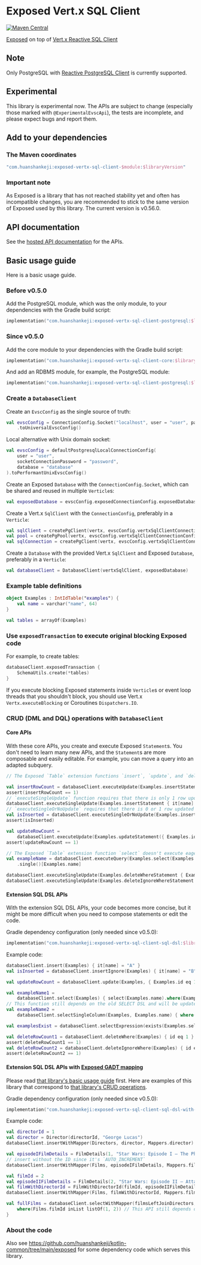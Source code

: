 # Exposed Vert.x SQL Client

[![Maven Central](https://img.shields.io/maven-central/v/com.huanshankeji/exposed-vertx-sql-client-postgresql)](https://search.maven.org/artifact/com.huanshankeji/exposed-vertx-sql-client-postgresql)

[Exposed](https://github.com/JetBrains/Exposed) on top of [Vert.x Reactive SQL Client](https://github.com/eclipse-vertx/vertx-sql-client)

## Note

Only PostgreSQL with [Reactive PostgreSQL Client](https://vertx.io/docs/vertx-pg-client/java/) is currently supported.

## Experimental

This library is experimental now. The APIs are subject to change (especially those marked with `@ExperimentalEvscApi`), the tests are incomplete, and please expect bugs and report them.

## Add to your dependencies

### The Maven coordinates

```kotlin
"com.huanshankeji:exposed-vertx-sql-client-$module:$libraryVersion"
```

### **Important note**

As Exposed is a library that has not reached stability yet and often has incompatible changes, you are recommended to stick to the same version of Exposed used by this library. The current version is v0.56.0.

## API documentation

See the [hosted API documentation](https://huanshankeji.github.io/exposed-vertx-sql-client/) for the APIs.

## Basic usage guide

Here is a basic usage guide.

### Before v0.5.0

Add the PostgreSQL module, which was the only module, to your dependencies with the Gradle build script:

```kotlin
implementation("com.huanshankeji:exposed-vertx-sql-client-postgresql:$libraryVersion")
```

### Since v0.5.0

Add the core module to your dependencies with the Gradle build script:

```kotlin
implementation("com.huanshankeji:exposed-vertx-sql-client-core:$libraryVersion")
```

And add an RDBMS module, for example, the PostgreSQL module:

```kotlin
implementation("com.huanshankeji:exposed-vertx-sql-client-postgresql:$libraryVersion")
```

### Create a `DatabaseClient`

Create an `EvscConfig` as the single source of truth:

```kotlin
val evscConfig = ConnectionConfig.Socket("localhost", user = "user", password = "password", database = "database")
    .toUniversalEvscConfig()
```

Local alternative with Unix domain socket:

```kotlin
val evscConfig = defaultPostgresqlLocalConnectionConfig(
    user = "user",
    socketConnectionPassword = "password",
    database = "database"
).toPerformantUnixEvscConfig()
```

Create an Exposed `Database` with the `ConnectionConfig.Socket`, which can be shared and reused in multiple `Verticle`s:

```kotlin
val exposedDatabase = evscConfig.exposedConnectionConfig.exposedDatabaseConnectPostgresql()
```

Create a Vert.x `SqlClient` with the `ConnectionConfig`, preferably in a `Verticle`:

```kotlin
val sqlClient = createPgClient(vertx, evscConfig.vertxSqlClientConnectionConfig)
val pool = createPgPool(vertx, evscConfig.vertxSqlClientConnectionConfig)
val sqlConnection = createPgClient(vertx, evscConfig.vertxSqlClientConnectionConfig)
```

Create a `Database` with the provided Vert.x `SqlClient` and Exposed `Database`, preferably in a `Verticle`:

```kotlin
val databaseClient = DatabaseClient(vertxSqlClient, exposedDatabase)
```

### Example table definitions

```kotlin
object Examples : IntIdTable("examples") {
    val name = varchar("name", 64)
}

val tables = arrayOf(Examples)
```

### Use `exposedTransaction` to execute original blocking Exposed code

For example, to create tables:

```kotlin
databaseClient.exposedTransaction {
    SchemaUtils.create(*tables)
}
```

If you execute blocking Exposed statements inside `Verticle`s or event loop threads that you shouldn't block, you should use Vert.x `Vertx.executeBlocking` or Coroutines `Dispatchers.IO`.

### CRUD (DML and DQL) operations with `DatabaseClient`

#### Core APIs

With these core APIs, you create and execute Exposed `Statement`s. You don't need to learn many new APIs, and the
`Statement`s are more composable and easily editable. For example, you can move a query into an adapted subquery.

```kotlin
// The Exposed `Table` extension functions `insert`, `update`, and `delete` execute eagerly so `insertStatement`, `updateStatement`, `deleteStatement` have to be used.

val insertRowCount = databaseClient.executeUpdate(Examples.insertStatement { it[name] = "A" })
assert(insertRowCount == 1)
// `executeSingleUpdate` function requires that there is only 1 row updated and returns `Unit`.
databaseClient.executeSingleUpdate(Examples.insertStatement { it[name] = "B" })
// `executeSingleOrNoUpdate` requires that there is 0 or 1 row updated and returns `Boolean`.
val isInserted = databaseClient.executeSingleOrNoUpdate(Examples.insertIgnoreStatement { it[name] = "B" })
assert(isInserted)

val updateRowCount =
    databaseClient.executeUpdate(Examples.updateStatement({ Examples.id eq 1 }) { it[name] = "AA" })
assert(updateRowCount == 1)

// The Exposed `Table` extension function `select` doesn't execute eagerly so it can be used directly.
val exampleName = databaseClient.executeQuery(Examples.select(Examples.name).where(Examples.id eq 1))
    .single()[Examples.name]

databaseClient.executeSingleUpdate(Examples.deleteWhereStatement { Examples.id eq 1 }) // The function `deleteWhereStatement` still depends on the old DSL and will be updated.
databaseClient.executeSingleUpdate(Examples.deleteIgnoreWhereStatement { id eq 2 })
```

#### Extension SQL DSL APIs

With the extension SQL DSL APIs, your code becomes more concise, but it might be more difficult when you need to compose statements or edit the code.

Gradle dependency configuration (only needed since v0.5.0):

```kotlin
implementation("com.huanshankeji:exposed-vertx-sql-client-sql-dsl:$libraryVersion")
```

Example code:

```kotlin
databaseClient.insert(Examples) { it[name] = "A" }
val isInserted = databaseClient.insertIgnore(Examples) { it[name] = "B" }

val updateRowCount = databaseClient.update(Examples, { Examples.id eq 1 }) { it[name] = "AA" }

val exampleName1 =
    databaseClient.select(Examples) { select(Examples.name).where(Examples.id eq 1) }.single()[Examples.name]
// This function still depends on the old SELECT DSL and will be updated.
val exampleName2 =
    databaseClient.selectSingleColumn(Examples, Examples.name) { where(Examples.id eq 2) }.single()

val examplesExist = databaseClient.selectExpression(exists(Examples.selectAll()))

val deleteRowCount1 = databaseClient.deleteWhere(Examples) { id eq 1 }
assert(deleteRowCount1 == 1)
val deleteRowCount2 = databaseClient.deleteIgnoreWhere(Examples) { id eq 2 }
assert(deleteRowCount2 == 1)
```

#### Extension SQL DSL APIs with [Exposed GADT mapping](https://github.com/huanshankeji/exposed-adt-mapping)

Please read [that library's basic usage guide](https://github.com/huanshankeji/exposed-adt-mapping?tab=readme-ov-file#basic-usage-guide) first. Here are examples of this library that correspond to [that library's CRUD operations](https://github.com/huanshankeji/exposed-adt-mapping?tab=readme-ov-file#crud-operations).

Gradle dependency configuration (only needed since v0.5.0):

```kotlin
implementation("com.huanshankeji:exposed-vertx-sql-client-sql-dsl-with-mapper:$libraryVersion")
```

Example code:

```kotlin
val directorId = 1
val director = Director(directorId, "George Lucas")
databaseClient.insertWithMapper(Directors, director, Mappers.director)

val episodeIFilmDetails = FilmDetails(1, "Star Wars: Episode I – The Phantom Menace", directorId)
// insert without the ID since it's `AUTO_INCREMENT`
databaseClient.insertWithMapper(Films, episodeIFilmDetails, Mappers.filmDetailsWithDirectorId)

val filmId = 2
val episodeIIFilmDetails = FilmDetails(2, "Star Wars: Episode II – Attack of the Clones", directorId)
val filmWithDirectorId = FilmWithDirectorId(filmId, episodeIIFilmDetails)
databaseClient.insertWithMapper(Films, filmWithDirectorId, Mappers.filmWithDirectorId) // insert with the ID

val fullFilms = databaseClient.selectWithMapper(filmsLeftJoinDirectors, Mappers.fullFilm) {
    where(Films.filmId inList listOf(1, 2)) // This API still depends on the old SELECT DSL and will be refactored.
}
```

### About the code

Also see <https://github.com/huanshankeji/kotlin-common/tree/main/exposed> for some dependency code which serves this library.

